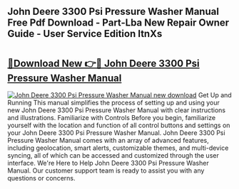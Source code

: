 ## John Deere 3300 Psi Pressure Washer Manual Free Pdf Download - Part-Lba New Repair Owner Guide - User Service Edition ItnXs

# <h2><a href="http://bc90842.oget.top/?id=John+Deere+3300+Psi+Pressure+Washer+Manual">🔗Download New 👉🔴 John Deere 3300 Psi Pressure Washer Manual</a></h2>

[![John Deere 3300 Psi Pressure Washer Manual new download](https://i.imgur.com/5g1atiW.png)](http://bc90842.oget.top/?id=John+Deere+3300+Psi+Pressure+Washer+Manual)
Get Up and Running This manual simplifies the process of setting up and using your new John Deere 3300 Psi Pressure Washer Manual with clear instructions and illustrations. Familiarize with Controls Before you begin, familiarize yourself with the location and function of all control buttons and settings on your John Deere 3300 Psi Pressure Washer Manual. John Deere 3300 Psi Pressure Washer Manual comes with an array of advanced features, including geolocation, smart alerts, customizable themes, and multi-device syncing, all of which can be accessed and customized through the user interface. We're Here to Help John Deere 3300 Psi Pressure Washer Manual. Our customer support team is ready to assist you with any questions or concerns.
